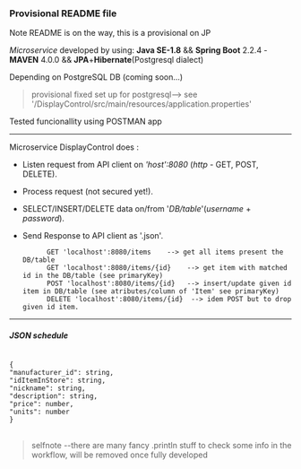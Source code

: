 <h3>Provisional README file</h3>

Note README is on the way, this is a provisional on JP

*Microservice* developed by using:
**Java SE-1.8** && **Spring Boot** 2.2.4 - **MAVEN** 4.0.0 &&  **JPA**+**Hibernate**(Postgresql dialect)

Depending on PostgreSQL DB (coming soon...)
 <blockquote> provisional fixed set up for postgresql--> see '/DisplayControl/src/main/resources/application.properties' </blockquote>
Tested funcionallity using POSTMAN app
<hr>
Microservice DisplayControl does :

* Listen request from API client on _'host':8080_  (_http_ - GET, POST, DELETE).
* Process request (not secured yet!).
* SELECT/INSERT/DELETE data on/from '_DB/table_'(_username_ + _password_).
* Send Response to API client as '.json'.

         
      
            GET 'localhost':8080/items    --> get all items present the DB/table
            GET 'localhost':8080/items/{id}    --> get item with matched id in the DB/table (see primaryKey)
            POST 'localhost':8080/items/{id}   --> insert/update given id item in DB/table (see atributes/column of 'Item' see primaryKey)
            DELETE 'localhost':8080/items/{id}  --> idem POST but to drop given id item.
<hr>       
<h5>JSON schedule </h5> 
<html>
<body>
<pre>
<code>
{ 
"manufacturer_id": string,
"idItemInStore": string,
"nickname": string,
"description": string,
"price": number,
"units": number
}
</code>
</pre>
</body>
</html>

<blockquote> selfnote --there are many fancy .println stuff to check some info in the workflow, will be removed once fully developed </blockquote>
      
